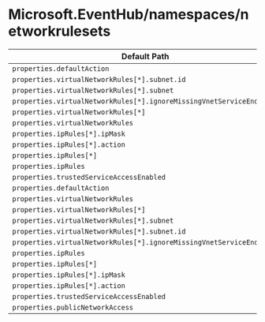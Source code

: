 # Microsoft.EventHub/namespaces/networkrulesets

| Default Path | Alias |
|---|---|
| `properties.defaultAction` | `Microsoft.EventHub/namespaces/networkRuleSets/default.defaultAction` |
| `properties.virtualNetworkRules[*].subnet.id` | `Microsoft.EventHub/namespaces/networkRuleSets/default.virtualNetworkRules[*].subnet.id` |
| `properties.virtualNetworkRules[*].subnet` | `Microsoft.EventHub/namespaces/networkRuleSets/default.virtualNetworkRules[*].subnet` |
| `properties.virtualNetworkRules[*].ignoreMissingVnetServiceEndpoint` | `Microsoft.EventHub/namespaces/networkRuleSets/default.virtualNetworkRules[*].ignoreMissingVnetServiceEndpoint` |
| `properties.virtualNetworkRules[*]` | `Microsoft.EventHub/namespaces/networkRuleSets/default.virtualNetworkRules[*]` |
| `properties.virtualNetworkRules` | `Microsoft.EventHub/namespaces/networkRuleSets/default.virtualNetworkRules` |
| `properties.ipRules[*].ipMask` | `Microsoft.EventHub/namespaces/networkRuleSets/default.ipRules[*].ipMask` |
| `properties.ipRules[*].action` | `Microsoft.EventHub/namespaces/networkRuleSets/default.ipRules[*].action` |
| `properties.ipRules[*]` | `Microsoft.EventHub/namespaces/networkRuleSets/default.ipRules[*]` |
| `properties.ipRules` | `Microsoft.EventHub/namespaces/networkRuleSets/default.ipRules` |
| `properties.trustedServiceAccessEnabled` | `Microsoft.EventHub/namespaces/networkrulesets/default.trustedServiceAccessEnabled` |
| `properties.defaultAction` | `Microsoft.EventHub/namespaces/networkRuleSets/defaultAction` |
| `properties.virtualNetworkRules` | `Microsoft.EventHub/namespaces/networkRuleSets/virtualNetworkRules` |
| `properties.virtualNetworkRules[*]` | `Microsoft.EventHub/namespaces/networkRuleSets/virtualNetworkRules[*]` |
| `properties.virtualNetworkRules[*].subnet` | `Microsoft.EventHub/namespaces/networkRuleSets/virtualNetworkRules[*].subnet` |
| `properties.virtualNetworkRules[*].subnet.id` | `Microsoft.EventHub/namespaces/networkRuleSets/virtualNetworkRules[*].subnet.id` |
| `properties.virtualNetworkRules[*].ignoreMissingVnetServiceEndpoint` | `Microsoft.EventHub/namespaces/networkRuleSets/virtualNetworkRules[*].ignoreMissingVnetServiceEndpoint` |
| `properties.ipRules` | `Microsoft.EventHub/namespaces/networkRuleSets/ipRules` |
| `properties.ipRules[*]` | `Microsoft.EventHub/namespaces/networkRuleSets/ipRules[*]` |
| `properties.ipRules[*].ipMask` | `Microsoft.EventHub/namespaces/networkRuleSets/ipRules[*].ipMask` |
| `properties.ipRules[*].action` | `Microsoft.EventHub/namespaces/networkRuleSets/ipRules[*].action` |
| `properties.trustedServiceAccessEnabled` | `Microsoft.EventHub/namespaces/networkRuleSets/trustedServiceAccessEnabled` |
| `properties.publicNetworkAccess` | `Microsoft.EventHub/namespaces/networkRuleSets/publicNetworkAccess` |

